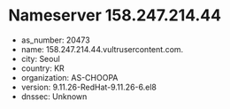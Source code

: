 # Nameserver 158.247.214.44

* as_number: 20473
* name: 158.247.214.44.vultrusercontent.com.
* city: Seoul
* country: KR
* organization: AS-CHOOPA
* version: 9.11.26-RedHat-9.11.26-6.el8
* dnssec: Unknown
